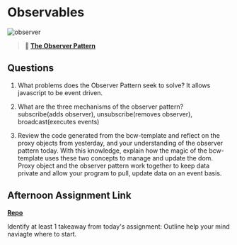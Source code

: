 # Observables

![observer](https://bcw.blob.core.windows.net/public/img/journals/8014045611652045)

> **📖 [The Observer Pattern](https://codeworksacademy.com/fs-student-guide/resources/wk3/04-Observer-Pattern)**

## Questions

1. What problems does the Observer Pattern seek to solve?
It allows javascript to be event driven.

2. What are the three mechanisms of the observer pattern?
subscribe(adds observer), unsubscribe(removes observer), broadcast(executes events)

3. Review the code generated from the bcw-template and reflect on the proxy objects from yesterday, and your understanding of the observer pattern today. With this knowledge, explain how the magic of the bcw-template uses these two concepts to manage and update the dom.
Proxy object and the observer pattern work together to keep data private and allow your program to pull, update data on an event basis. 


## Afternoon Assignment Link

**[Repo](https://github.com/DaneBarber/WayFinder)**

Identify at least 1 takeaway from today's assignment:
Outline help your mind naviagte where to start.